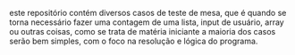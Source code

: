 este repositório contém diversos casos de teste de mesa, que é quando se torna necessário fazer uma contagem de uma lista, input de usuário, array ou
outras coisas, como se trata de matéria iniciante a maioria dos casos serão bem simples, com o foco na resolução e lógica do programa.
